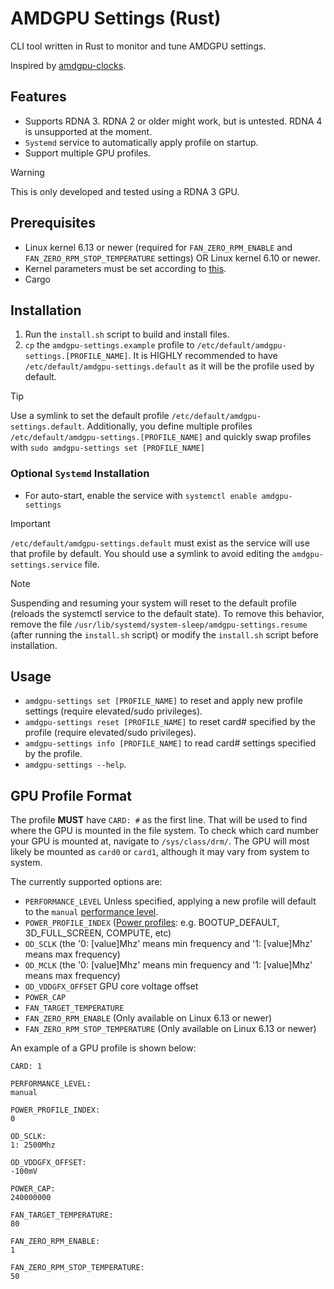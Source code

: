 # AMDGPU Settings (Rust)

CLI tool written in Rust to monitor and tune AMDGPU settings.

Inspired by [amdgpu-clocks](https://github.com/sibradzic/amdgpu-clocks).

## Features
- Supports RDNA 3. RDNA 2 or older might work, but is untested. RDNA 4 is unsupported at the moment.
- `Systemd` service to automatically apply profile on startup.
- Support multiple GPU profiles.

> [!WARNING]
> This is only developed and tested using a RDNA 3 GPU.

## Prerequisites
- Linux kernel 6.13 or newer (required for `FAN_ZERO_RPM_ENABLE` and `FAN_ZERO_RPM_STOP_TEMPERATURE` settings) OR Linux kernel 6.10 or newer.
- Kernel parameters must be set according to [this](https://wiki.archlinux.org/title/AMDGPU#Boot_parameter).
- Cargo

## Installation
1. Run the `install.sh` script to build and install files.
2. `cp` the `amdgpu-settings.example` profile to `/etc/default/amdgpu-settings.[PROFILE_NAME]`. It is HIGHLY recommended to have `/etc/default/amdgpu-settings.default` as it will be the profile used by default.

> [!TIP]
> Use a symlink to set the default profile `/etc/default/amdgpu-settings.default`. Additionally, you define multiple profiles `/etc/default/amdgpu-settings.[PROFILE_NAME]` and quickly swap profiles with `sudo amdgpu-settings set [PROFILE_NAME]`

### Optional `Systemd` Installation
- For auto-start, enable the service with `systemctl enable amdgpu-settings`

> [!IMPORTANT]
> `/etc/default/amdgpu-settings.default` must exist as the service will use that profile by default. You should use a symlink to avoid editing the `amdgpu-settings.service` file.

> [!NOTE]
> Suspending and resuming your system will reset to the default profile (reloads the systemctl service to the default state). To remove this behavior, remove the file `/usr/lib/systemd/system-sleep/amdgpu-settings.resume` (after running the `install.sh` script) or modify the `install.sh` script before installation.

## Usage
- `amdgpu-settings set [PROFILE_NAME]` to reset and apply new profile settings (require elevated/sudo privileges).
- `amdgpu-settings reset [PROFILE_NAME]` to reset card# specified by the profile (require elevated/sudo privileges).
- `amdgpu-settings info [PROFILE_NAME]` to read card# settings specified by the profile.
- `amdgpu-settings --help`.

## GPU Profile Format
The profile **MUST** have `CARD: #` as the first line. That will be used to find where the GPU is mounted in the file system. To check which card number your GPU is mounted at, navigate to `/sys/class/drm/`. The GPU will most likely be mounted as `card0` or `card1`, although it may vary from system to system.

The currently supported options are:
- `PERFORMANCE_LEVEL` Unless specified, applying a new profile will default to the `manual` [performance level](https://wiki.archlinux.org/title/AMDGPU#Performance_levels).
- `POWER_PROFILE_INDEX` ([Power profiles](https://wiki.archlinux.org/title/AMDGPU#Power_profiles): e.g. BOOTUP_DEFAULT, 3D_FULL_SCREEN, COMPUTE, etc)
- `OD_SCLK` (the '0: [value]Mhz' means min frequency and '1: [value]Mhz' means max frequency)
- `OD_MCLK` (the '0: [value]Mhz' means min frequency and '1: [value]Mhz' means max frequency)
- `OD_VDDGFX_OFFSET` GPU core voltage offset
- `POWER_CAP`
- `FAN_TARGET_TEMPERATURE`
- `FAN_ZERO_RPM_ENABLE` (Only available on Linux 6.13 or newer)
- `FAN_ZERO_RPM_STOP_TEMPERATURE` (Only available on Linux 6.13 or newer)

An example of a GPU profile is shown below:
```
CARD: 1

PERFORMANCE_LEVEL:
manual

POWER_PROFILE_INDEX:
0

OD_SCLK:
1: 2500Mhz

OD_VDDGFX_OFFSET:
-100mV

POWER_CAP:
240000000

FAN_TARGET_TEMPERATURE:
80

FAN_ZERO_RPM_ENABLE:
1

FAN_ZERO_RPM_STOP_TEMPERATURE:
50
```
